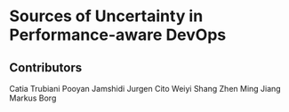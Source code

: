 # Sources of Uncertainty in Performance-aware DevOps

## Contributors

Catia Trubiani
Pooyan Jamshidi
Jurgen Cito
Weiyi Shang
Zhen Ming Jiang 
Markus Borg